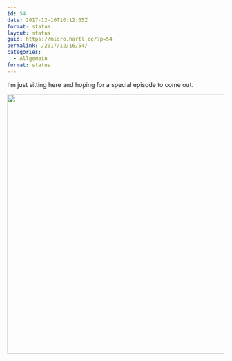 ```yaml
---
id: 54
date: 2017-12-16T10:12:05Z
format: status
layout: status
guid: https://micro.hartl.co/?p=54
permalink: /2017/12/16/54/
categories:
  - Allgemein
format: status
---
```

I‘m just sitting here and hoping for a special episode to come out.

<img src="https://micro.hartl.co/wp-content/uploads/2017/12/3d16215e784545f7afb3804457ecff4a.jpg" width="600" height="600" />